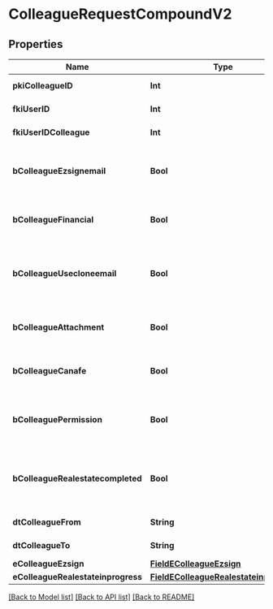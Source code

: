 # ColleagueRequestCompoundV2

## Properties
Name | Type | Description | Notes
------------ | ------------- | ------------- | -------------
**pkiColleagueID** | **Int** | The unique ID of the Colleague | [optional] 
**fkiUserID** | **Int** | The unique ID of the User | 
**fkiUserIDColleague** | **Int** | The unique ID of the User | 
**bColleagueEzsignemail** | **Bool** | Whether the email can be used by the cloning user in Ezsign | 
**bColleagueFinancial** | **Bool** | Whether the cloning user has access to the financial | 
**bColleagueUsecloneemail** | **Bool** | Whether the cloning user has access to the cloned user email to send communications | 
**bColleagueAttachment** | **Bool** | Whether the cloning user has access to the attachment | 
**bColleagueCanafe** | **Bool** | Whether the cloning user has access to canafe | 
**bColleaguePermission** | **Bool** | Whether the cloning user copies the permission of the cloned user | 
**bColleagueRealestatecompleted** | **Bool** | Whether if the cloning user has access to the completed folders in real estate | 
**dtColleagueFrom** | **String** | The from of the Colleague | [optional] 
**dtColleagueTo** | **String** | The to of the Colleague | [optional] 
**eColleagueEzsign** | [**FieldEColleagueEzsign**](FieldEColleagueEzsign.md) |  | 
**eColleagueRealestateinprogress** | [**FieldEColleagueRealestateinprogess**](FieldEColleagueRealestateinprogess.md) |  | 

[[Back to Model list]](../README.md#documentation-for-models) [[Back to API list]](../README.md#documentation-for-api-endpoints) [[Back to README]](../README.md)


